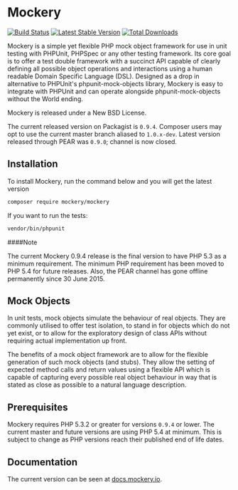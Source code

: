 Mockery
=======

[![Build Status](https://travis-ci.org/padraic/mockery.png?branch=master)](http://travis-ci.org/padraic/mockery)
[![Latest Stable Version](https://poser.pugx.org/mockery/mockery/v/stable.png)](https://packagist.org/packages/mockery/mockery)
[![Total Downloads](https://poser.pugx.org/mockery/mockery/downloads.png)](https://packagist.org/packages/mockery/mockery)


Mockery is a simple yet flexible PHP mock object framework for use in unit testing
with PHPUnit, PHPSpec or any other testing framework. Its core goal is to offer a
test double framework with a succinct API capable of clearly defining all possible
object operations and interactions using a human readable Domain Specific Language
(DSL). Designed as a drop in alternative to PHPUnit's phpunit-mock-objects library,
Mockery is easy to integrate with PHPUnit and can operate alongside
phpunit-mock-objects without the World ending.

Mockery is released under a New BSD License.

The current released version on Packagist is `0.9.4`.
Composer users may opt to use the current master branch aliased to `1.0.x-dev`.
Latest version released through PEAR was `0.9.0`; channel is now closed.

## Installation

To install Mockery, run the command below and you will get the latest
version

```sh
composer require mockery/mockery
```

If you want to run the tests:

```sh
vendor/bin/phpunit
```

####Note

The current Mockery 0.9.4 release is the final version to have PHP 5.3
as a minimum requirement. The minimum PHP requirement has been moved to
PHP 5.4 for future releases. Also, the PEAR channel has gone offline permanently
since 30 June 2015.

## Mock Objects

In unit tests, mock objects simulate the behaviour of real objects. They are
commonly utilised to offer test isolation, to stand in for objects which do not
yet exist, or to allow for the exploratory design of class APIs without
requiring actual implementation up front.

The benefits of a mock object framework are to allow for the flexible generation
of such mock objects (and stubs). They allow the setting of expected method calls
and return values using a flexible API which is capable of capturing every
possible real object behaviour in way that is stated as close as possible to a
natural language description.


## Prerequisites

Mockery requires PHP 5.3.2 or greater for versions `0.9.4` or lower. The current
master and future versions are using PHP 5.4 at minimum. This is subject to change
as PHP versions reach their published end of life dates.


## Documentation

The current version can be seen at [docs.mockery.io](http://docs.mockery.io).
